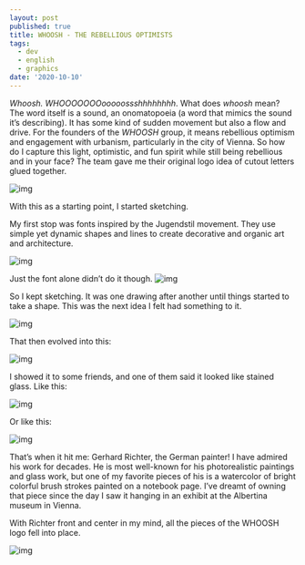 ```yaml
---
layout: post
published: true
title: WHOOSH - THE REBELLIOUS OPTIMISTS
tags:
  - dev
  - english
  - graphics
date: '2020-10-10'
---
```

*Whoosh.*
*WHOOOOOOOooooossshhhhhhhh*.
What does *whoosh* mean? The word itself is a sound, an onomatopoeia (a word that mimics  the sound it’s describing). It has some kind of sudden movement but also a flow and drive. For the founders of the *WHOOSH* group, it  means rebellious optimism and engagement with urbanism, particularly in  the city of Vienna. So how do I capture this light, optimistic, and fun  spirit while still being rebellious and in your face?
The team gave me their original logo idea of cutout letters glued together.

![img](https://lh3.googleusercontent.com/pw/AP1GczP3h839vtlcu9yi5FUxhqKJu1uuu8_tv6agdpW2bW3dJdfAtr7VcvacW66fTUTsSdjfc0eWhpNAMiTA-nimDL8BNhVrwkFPZZKDO0gBo24vOeUOUDPIy4V8R_6ODBTrEzYTo05GHFk7qAerUyFCO5XS5g=w474-h480-s-no-gm)

With this as a starting point, I started sketching.

My first stop was fonts inspired by the Jugendstil movement. They use  simple yet dynamic shapes and lines to create decorative and organic art and architecture.

![img](https://lh3.googleusercontent.com/pw/AP1GczO7tSej6rjPYieGlYzN4H6HnByRDA4SHyJeo_q5kuObGuNQNwAiD8oMNM72qqCG8jBU6Xa3vDfmyABGO_w-51mh5K5ACDWQIQzPumLWRp3lB_LRTNqnAUcTP_ja1iU2mcoU827LhQkByutANXtH6stQAw=w640-h640-s-no-gm)

Just the font alone didn’t do it though.
![img](https://lh3.googleusercontent.com/pw/AP1GczPcY2QZW4Ho9c_-w2AqYnaLXu_uA7udpTZpWpoVvL92ChBPmqmiZIL0TWEPP46WtgbuqYwtrvV8mrDR_zH6CBDuosy5M6dAlP7k0QG7yNLcFnHL0YL4e5quSJt5ZUf_EBylocIWkl5sW8huml7AS37K6g=w871-h871-s-no-gm)

So I kept sketching. It was one drawing after another until things started to take a shape. This was the next idea I felt had something to it.

![img](https://lh3.googleusercontent.com/pw/AP1GczNCn-YXADp8X58OZk63S6xBXTPKdQC6xObbPXBsAH904LTSv7jAECqfsPCcpGj1KS9Dzjk9xu1DJVRsfeIDmcyajVnc5ZgQGfn9w3nony_pudOQXMRgbTu6VDcgtUM60e4zmuWuiG3u2_f8ZVp2ftJV5A=w1000-h707-s-no-gm)

That then evolved into this:

![img](https://db3pap003files.storage.live.com/y4mRHWddqFDbjkbik8e8Xw0yssLu74TY9kfn41LWxmI3asdjrRfkknWWXS9RHX1rz_6zvJK_0w6BKw6zsvwHf0Ok7DaIFyE6DjWzffyYi876nvcri3JtQVwNjn5-nDTdyopiNbF4c0OslHi3LKKGcalcNPaxHrps3j52D5vTyXKIPN1-axEpZlog2vRVZYTSnjn?width=1000&height=707&cropmode=none)

I showed it to some friends, and one of them said it looked like stained glass. Like this:

![img](https://db3pap003files.storage.live.com/y4mTXLqme9kwuF5QOvfAw3p6FAIyL2uYzYwaPi9kHxJU6eXlzdpE88BI6eaNVTkOayrPjULwI2rWLHREeByLKM0QmWRIBv7SgEK1fePKqDHcTpL_7TiFwWve1vzUf4efcB-Cu1BavqMKtXKrSF_bFOsGt1AL8ZvOTKs_uCm1TMd21_jVyXmVmECT7tKbfN1SR3O?width=1600&height=1066&cropmode=none)

Or like this:

![img](https://db3pap003files.storage.live.com/y4mtJiAV0ovnFXNkg4_B66tBx60B8WD9Ta4ThAmQ1rSGoe0knEMayISZ78V3YzwcjI6Pmz1KnN_g52yBPGqVHr6csGRH1ZyTaS0D0eiJod-h0hNa7XwlXRp8sCERBGoVgJ3-NxUmJ284FGyEBztVnSB9DiAGrnXf7eh_Ov4Uc07c0RbBzZb63uNZFWBHYsAL5Ig?width=497&height=750&cropmode=none)

That’s when it hit me: Gerhard Richter, the German painter! I have admired his work for decades. He is most well-known for his photorealistic  paintings and glass work, but one of my favorite pieces of his is a  watercolor of bright colorful brush strokes painted on a notebook page.  I’ve dreamt of owning that piece since the day I saw it hanging in an  exhibit at the Albertina museum in Vienna.

With Richter front and center in my mind, all the pieces of the WHOOSH logo fell into place.

![img](https://db3pap003files.storage.live.com/y4mJWyMUZqVWaG2RY_M0L1tZgDjgITBoBzsNrTvhVefgUtDV-uhwxEijDYhPteUuPrpsjVPCuvHKPD_0ReL4S6tggvuPpnsbBVQ0BMrNVAe3daa4aih3hUQWp63YQoHrplCC7pLm2bWvmXQNICkmde9N6ertBOU5CFqUTi44JlPfnBMHjlXzaAv85dodtAzQNFV?width=1000&height=1000&cropmode=none)
